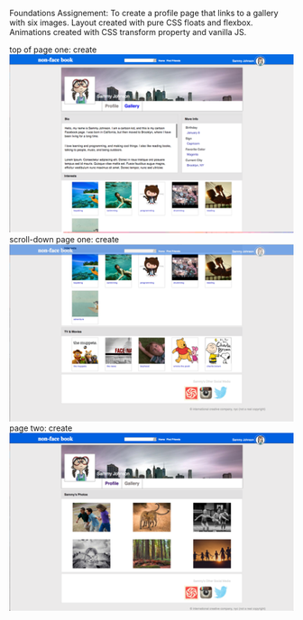 Foundations Assignement:
To create a profile page that links to a gallery with six images.
Layout created with pure CSS floats and flexbox.
Animations created with CSS transform property and vanilla JS.

top of page one:
create ![dashboard](github/layout-one.png)
scroll-down page one:
create ![dashboard](github/layout-two.png)
page two:
create ![dashboard](github/layout-three.png)
